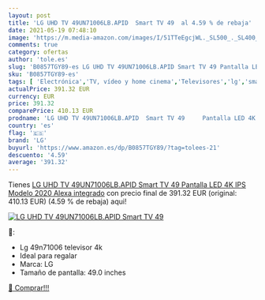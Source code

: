 ```yaml
---
layout: post
title: 'LG UHD TV 49UN71006LB.APID  Smart TV 49  al 4.59 % de rebaja'
date: 2021-05-19 07:48:10
image: 'https://m.media-amazon.com/images/I/51TTeEgcjWL._SL500_._SL400_.jpg'
comments: true
category: ofertas
author: 'tole.es'
slug: 'B0857TGY89-es LG UHD TV 49UN71006LB.APID Smart TV 49 Pantalla LED 4K IPS...'
sku: 'B0857TGY89-es'
tags: [ 'Electrónica','TV, vídeo y home cinema','Televisores','lg','smart','tv', ]
actualPrice: 391.32 EUR
currency: EUR
price: 391.32
comparePrice: 410.13 EUR
prodname: 'LG UHD TV 49UN71006LB.APID  Smart TV 49     Pantalla LED 4K IPS  Modelo 2020  Alexa integrado'
country: 'es'
flag: '🇪🇸'
brand: 'LG'
buyurl: 'https://www.amazon.es/dp/B0857TGY89/?tag=tolees-21'
descuento: '4.59'
average: '391.32'
---
```


Tienes [LG UHD TV 49UN71006LB.APID  Smart TV 49     Pantalla LED 4K IPS  Modelo 2020  Alexa integrado](https://www.amazon.es/dp/B0857TGY89/?tag=tolees-21) con precio final de  391.32 EUR (original: 410.13 EUR) (4.59 %  de rebaja) aqui!

[![LG UHD TV 49UN71006LB.APID  Smart TV 49 ](https://m.media-amazon.com/images/I/51TTeEgcjWL._SL500_._SL400_.jpg)](https://www.amazon.es/dp/B0857TGY89/?tag=tolees-21)

🔎:

- Lg 49n71006 televisor 4k
- Ideal para regalar
- Marca: LG
- Tamaño de pantalla: 49.0 inches

[🛒 Comprar!!!](https://www.amazon.es/dp/B0857TGY89/?tag=tolees-21)
